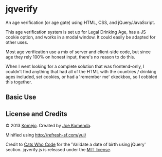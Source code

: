 jqverify
========

An age verification (or age gate) using HTML, CSS, and jQuery/JavaScript.

This age verification system is set up for Legal Drinking Age, has a JS cookie option, and works in a modal window. It could easily be adapted for other uses.

Most age verification use a mix of server and client-side code, but since age they rely 100% on honest input, there's no reason to do this.

When I went looking for a complete solution that was frontend-only, I couldn't find anything that had all of the HTML with the countries / drinking ages included, set cookies, or had a 'remember me' ckeckbox, so I cobbled this together.

## Basic Use



## License and Credits

© 2013 <a href="https://github.com/komejo">Komejo</a>. Created by <a href="http://twitter.com/KomejoDev">Joe Komenda</a>.

Minified using http://refresh-sf.com/yui/

Credit to [Cats Who Code](http://www.catswhocode.com/blog/10-jquery-snippets-for-efficient-developers) for the 'Validate a date of birth using jQuery' section.
jqverify.js is released under the <a href="http://opensource.org/licenses/MIT">MIT license</a>.

